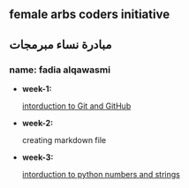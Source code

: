## female arbs coders initiative
## مبادرة نساء مبرمجات

### name: fadia alqawasmi

 * __week-1:__

    [intorduction to Git and GitHub](https://github.com/Fadia-Alqawasmi/Facoders.git)

* __week-2:__

     creating markdown file
     
* __week-3:__

     [intorduction to python numbers and strings](https://github.com/Fadia-Alqawasmi/Facoders/blob/master/facoders/Python/week3.py)
